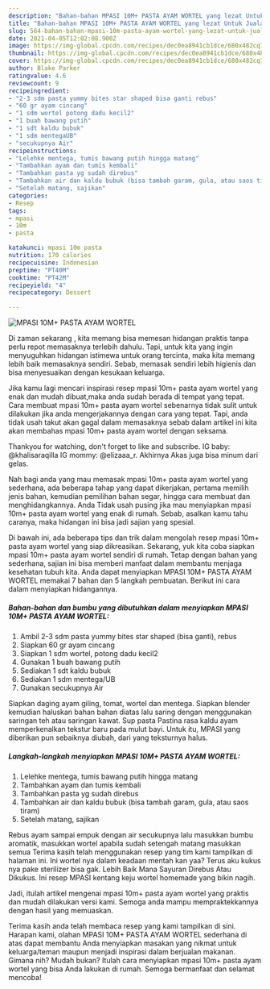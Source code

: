 ```yaml
---
description: "Bahan-bahan MPASI 10M+ PASTA AYAM WORTEL yang lezat Untuk Jualan"
title: "Bahan-bahan MPASI 10M+ PASTA AYAM WORTEL yang lezat Untuk Jualan"
slug: 564-bahan-bahan-mpasi-10m-pasta-ayam-wortel-yang-lezat-untuk-jualan
date: 2021-04-05T12:02:08.900Z
image: https://img-global.cpcdn.com/recipes/dec0ea8941cb1dce/680x482cq70/mpasi-10m-pasta-ayam-wortel-foto-resep-utama.jpg
thumbnail: https://img-global.cpcdn.com/recipes/dec0ea8941cb1dce/680x482cq70/mpasi-10m-pasta-ayam-wortel-foto-resep-utama.jpg
cover: https://img-global.cpcdn.com/recipes/dec0ea8941cb1dce/680x482cq70/mpasi-10m-pasta-ayam-wortel-foto-resep-utama.jpg
author: Blake Parker
ratingvalue: 4.6
reviewcount: 9
recipeingredient:
- "2-3 sdm pasta yummy bites star shaped bisa ganti rebus"
- "60 gr ayam cincang"
- "1 sdm wortel potong dadu kecil2"
- "1 buah bawang putih"
- "1 sdt kaldu bubuk"
- "1 sdm mentegaUB"
- "secukupnya Air"
recipeinstructions:
- "Lelehke mentega, tumis bawang putih hingga matang"
- "Tambahkan ayam dan tumis kembali"
- "Tambahkan pasta yg sudah direbus"
- "Tambahkan air dan kaldu bubuk (bisa tambah garam, gula, atau saos tiram)"
- "Setelah matang, sajikan"
categories:
- Resep
tags:
- mpasi
- 10m
- pasta

katakunci: mpasi 10m pasta 
nutrition: 170 calories
recipecuisine: Indonesian
preptime: "PT40M"
cooktime: "PT42M"
recipeyield: "4"
recipecategory: Dessert

---
```



![MPASI 10M+ PASTA AYAM WORTEL](https://img-global.cpcdn.com/recipes/dec0ea8941cb1dce/680x482cq70/mpasi-10m-pasta-ayam-wortel-foto-resep-utama.jpg)

Di zaman  sekarang , kita memang bisa memesan hidangan praktis tanpa perlu repot memasaknya terlebih dahulu. Tapi, untuk kita yang ingin menyuguhkan hidangan istimewa untuk orang tercinta, maka kita memang lebih baik memasaknya sendiri. Sebab, memasak sendiri lebih higienis dan bisa menyesuaikan dengan kesukaan keluarga.

Jika kamu lagi mencari inspirasi resep mpasi 10m+ pasta ayam wortel yang enak dan mudah dibuat,maka anda sudah berada di tempat yang tepat. Cara membuat mpasi 10m+ pasta ayam wortel  sebenarnya tidak sulit untuk dilakukan jika anda mengerjakannya dengan cara yang tepat. Tapi, anda tidak usah takut akan gagal dalam memasaknya 
sebab dalam artikel ini kita akan membahas mpasi 10m+ pasta ayam wortel dengan seksama.  

Thankyou for watching, don&#39;t forget to like and subscribe. IG baby: @khalisaraqilla IG mommy: @elizaaa_r. Akhirnya Akas juga bisa minum dari gelas.

Nah bagi anda yang mau memasak mpasi 10m+ pasta ayam wortel yang sederhana, ada beberapa tahap yang dapat dikerjakan, pertama memilih jenis bahan, kemudian pemilihan bahan segar, hingga cara membuat dan menghidangkannya. Anda Tidak usah pusing jika mau menyiapkan mpasi 10m+ pasta ayam wortel yang enak di rumah. Sebab, asalkan kamu  tahu caranya, maka hidangan ini bisa jadi sajian yang spesial.

Di bawah ini, ada beberapa tips dan trik dalam mengolah resep mpasi 10m+ pasta ayam wortel yang siap dikreasikan. Sekarang, yuk kita coba siapkan mpasi 10m+ pasta ayam wortel sendiri di rumah. Tetap dengan bahan yang sederhana, sajian ini bisa memberi manfaat dalam membantu menjaga kesehatan tubuh kita. Anda dapat menyiapkan MPASI 10M+ PASTA AYAM WORTEL memakai 7 bahan dan 5 langkah pembuatan. Berikut ini cara dalam menyiapkan hidangannya.

<!--inarticleads1-->

##### Bahan-bahan dan bumbu yang dibutuhkan dalam menyiapkan MPASI 10M+ PASTA AYAM WORTEL:

1. Ambil 2-3 sdm pasta yummy bites star shaped (bisa ganti), rebus
1. Siapkan 60 gr ayam cincang
1. Siapkan 1 sdm wortel, potong dadu kecil2
1. Gunakan 1 buah bawang putih
1. Sediakan 1 sdt kaldu bubuk
1. Sediakan 1 sdm mentega/UB
1. Gunakan secukupnya Air


Siapkan daging ayam giling, tomat, wortel dan mentega. Siapkan blender kemudian haluskan bahan bahan diatas lalu saring dengan menggunakan saringan teh atau saringan kawat. Sup pasta Pastina rasa kaldu ayam memperkenalkan tekstur baru pada mulut bayi. Untuk itu, MPASI yang diberikan pun sebaiknya diubah, dari yang teksturnya halus. 

<!--inarticleads2-->

##### Langkah-langkah menyiapkan MPASI 10M+ PASTA AYAM WORTEL:

1. Lelehke mentega, tumis bawang putih hingga matang
1. Tambahkan ayam dan tumis kembali
1. Tambahkan pasta yg sudah direbus
1. Tambahkan air dan kaldu bubuk (bisa tambah garam, gula, atau saos tiram)
1. Setelah matang, sajikan


Rebus ayam sampai empuk dengan air secukupnya lalu masukkan bumbu aromatik, masukkan wortel apabila sudah setengah matang masukkan semua Terima kasih telah menggunakan resep yang tim kami tampilkan di halaman ini. Ini wortel nya dalam keadaan mentah kan yaa? Terus aku kukus nya pake sterilizer bisa gak. Lebih Baik Mana Sayuran Direbus Atau Dikukus. Ini resep MPASI kentang keju wortel homemade yang bikin nagih. 

Jadi, itulah artikel mengenai  mpasi 10m+ pasta ayam wortel  yang praktis dan mudah dilakukan versi kami. Semoga anda mampu mempraktekkannya dengan hasil yang memuaskan. 

Terima kasih anda telah membaca resep yang kami tampilkan di sini. Harapan kami, olahan  MPASI 10M+ PASTA AYAM WORTEL sederhana di atas dapat membantu Anda menyiapkan masakan yang nikmat untuk keluarga/teman maupun menjadi inspirasi dalam berjualan makanan. Gimana nih? Mudah bukan? Itulah cara menyiapkan mpasi 10m+ pasta ayam wortel yang bisa Anda lakukan di rumah. Semoga bermanfaat dan selamat mencoba!

